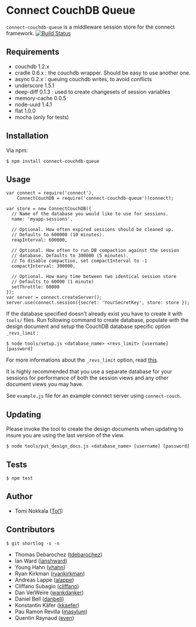 # Connect CouchDB Queue

`connect-couchdb-queue` is a middleware session store for the connect framework.
[![Build Status](https://secure.travis-ci.org/Tol1/connect-couchdb-queue.png)](http://travis-ci.org/Tol1/connect-couchdb-queue)

## Requirements

- couchdb 1.2.x
- cradle 0.6.x : the couchdb wrapper. Should be easy to use another one.
- async 0.2.x : queuing couchdb writes, to avoid conflicts
- underscore 1.5.1
- deep-diff 0.1.3 : used to create changesets of session variables
- memory-cache 0.0.5
- node-uuid 1.4.1
- flat 1.0.0
- mocha (only for tests)

## Installation

Via npm:

    $ npm install connect-couchdb-queue

## Usage

    var connect = require('connect'),
        ConnectCouchDB = require('connect-couchdb-queue')(connect);

    var store = new ConnectCouchDB({
      // Name of the database you would like to use for sessions.
      name: 'myapp-sessions',

      // Optional. How often expired sessions should be cleaned up.
      // Defaults to 600000 (10 minutes).
      reapInterval: 600000,

      // Optional. How often to run DB compaction against the session
      // database. Defaults to 300000 (5 minutes).
      // To disable compaction, set compactInterval to -1
      compactInterval: 300000,

      // Optional. How many time between two identical session store
      // Defaults to 60000 (1 minute)
      setThrottle: 60000
    });
    var server = connect.createServer();
    server.use(connect.session({secret: 'YourSecretKey', store: store });

If the database specified doesn't already exist you have to create it with
`tools/` files. Run following command to create database, populate with the
design document and setup the CouchDB database specific option `_revs_limit` :

    $ node tools/setup.js <database_name> <revs_limit> [username] [password]

For more informations about the `_revs_limit` option, read
[this](http://wiki.apache.org/couchdb/HTTP_database_API#Accessing_Database-specific_options).

It is highly recommended that you use a separate database for your
sessions for performance of both the session views and any other document
views you may have.

See `example.js` file for an example connect server using `connect-couch`.

## Updating

Please invoke the tool to create the design documents when updating to insure you are using the last version of the view.

    $ node tools/put_design_docs.js <database_name> [username] [password]

## Tests

    $ npm test

## Author

- Tomi Nokkala ([Tol1](https://github.com/Tol1))

## Contributors

    $ git shortlog -s -n

- Thomas Debarochez ([tdebarochez](https://github.com/tdebarochez))
- Ian Ward ([ianshward](https://github.com/ianshward))
- Young Hahn ([yhahn](https://github.com/yhahn))
- Ryan Kirkman ([ryankirkman](https://github.com/ryankirkman))
- Andreas Lappe ([alappe](https://github.com/alappe))
- Cliffano Subagio ([cliffano](https://github.com/cliffano))
- Dan VerWeire ([wankdanker](https://github.com/wankdanker))
- Daniel Bell ([danbell](https://github.com/danbell))
- Konstantin Käfer ([kkaefer](https://github.com/kkaefer))
- Pau Ramon Revilla ([masylum](https://github.com/masylum))
- Quentin Raynaud ([even](https://github.com/even))
